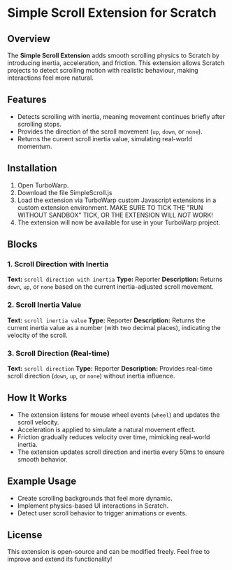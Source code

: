 # Simple Scroll Extension for Scratch

## Overview
The **Simple Scroll Extension** adds smooth scrolling physics to Scratch by introducing inertia, acceleration, and friction. This extension allows Scratch projects to detect scrolling motion with realistic behaviour, making interactions feel more natural.

## Features
- Detects scrolling with inertia, meaning movement continues briefly after scrolling stops.
- Provides the direction of the scroll movement (`up`, `down`, or `none`).
- Returns the current scroll inertia value, simulating real-world momentum.

## Installation
1. Open TurboWarp.
2. Download the file SimpleScroll.js
3. Load the extension via TurboWarp custom Javascript extensions in a custom extension environment. MAKE SURE TO TICK THE "RUN WITHOUT SANDBOX" TICK, OR THE EXTENSION WILL _NOT_ WORK!
4. The extension will now be available for use in your TurboWarp project.

## Blocks
### 1. Scroll Direction with Inertia
**Text:** `scroll direction with inertia`
**Type:** Reporter
**Description:** Returns `down`, `up`, or `none` based on the current inertia-adjusted scroll movement.

### 2. Scroll Inertia Value
**Text:** `scroll inertia value`
**Type:** Reporter
**Description:** Returns the current inertia value as a number (with two decimal places), indicating the velocity of the scroll.

### 3. Scroll Direction (Real-time)
**Text:** `scroll direction`
**Type:** Reporter
**Description:** Provides real-time scroll direction (`down`, `up`, or `none`) without inertia influence.

## How It Works
- The extension listens for mouse wheel events (`wheel`) and updates the scroll velocity.
- Acceleration is applied to simulate a natural movement effect.
- Friction gradually reduces velocity over time, mimicking real-world inertia.
- The extension updates scroll direction and inertia every 50ms to ensure smooth behavior.

## Example Usage
- Create scrolling backgrounds that feel more dynamic.
- Implement physics-based UI interactions in Scratch.
- Detect user scroll behavior to trigger animations or events.

## License
This extension is open-source and can be modified freely. Feel free to improve and extend its functionality!

